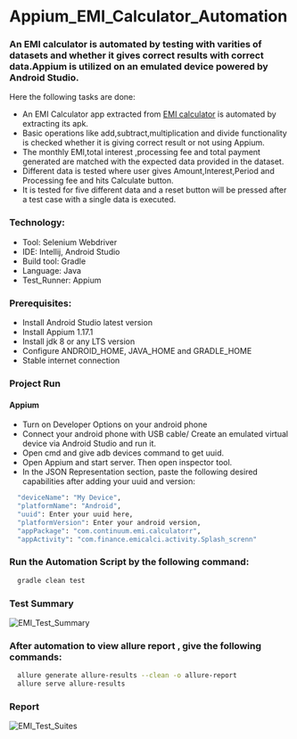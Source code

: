 # Appium_EMI_Calculator_Automation

### An EMI calculator is automated by testing with varities of datasets and whether it gives correct results with correct data.Appium is utilized on an emulated device powered by Android Studio.

Here the following tasks are done:

* An EMI Calculator app extracted from [EMI calculator](https://play.google.com/store/apps/details?id=com.continuum.emi.calculator&hl=en&gl=US) is automated by extracting its apk.
* Basic operations like add,subtract,multiplication and divide functionality is checked whether it is giving correct result or not using Appium.
* The monthly EMI,total interest ,processing fee and total payment generated are matched with the expected data provided in the dataset.
* Different data is tested where user gives Amount,Interest,Period and Processing fee and hits Calculate button.
* It is tested for five different data and a reset button will be pressed after a test case with a single data is executed.

### Technology:
* Tool: Selenium Webdriver
* IDE: Intellij, Android Studio
* Build tool: Gradle
* Language: Java
* Test_Runner: Appium

### Prerequisites:
* Install Android Studio latest version
* Install Appium 1.17.1
* Install jdk 8 or any LTS version
* Configure ANDROID_HOME, JAVA_HOME and GRADLE_HOME
* Stable internet connection

### Project Run
#### Appium
* Turn on Developer Options on your android phone
* Connect your android phone with USB cable/ Create an emulated virtual device via Android Studio and run it.
* Open cmd and give adb devices command to get uuid.
* Open Appium and start server. Then open inspector tool.
* In the JSON Representation section, paste the following desired capabilities after adding your uuid and version:


```bash
  "deviceName": "My Device",
  "platformName": "Android",
  "uuid": Enter your uuid here,
  "platformVersion": Enter your android version,
  "appPackage": "com.continuum.emi.calculatorr",
  "appActivity": "com.finance.emicalci.activity.Splash_screnn"
```

### Run the Automation Script by the following command:
```bash
  gradle clean test
```
### Test Summary
![EMI_Test_Summary](https://github.com/AbirHossenMunna/Appium_EMI_Calculator_Automation/assets/59090637/b6cfe20d-7228-431c-bad1-ef63578ba5a9)

### After automation to view allure report , give the following commands:
```bash
  allure generate allure-results --clean -o allure-report
  allure serve allure-results
```
### Report
![EMI_Test_Suites](https://github.com/AbirHossenMunna/Appium_EMI_Calculator_Automation/assets/59090637/adfea4ae-9ac8-406d-8728-120ff6aa42da)

